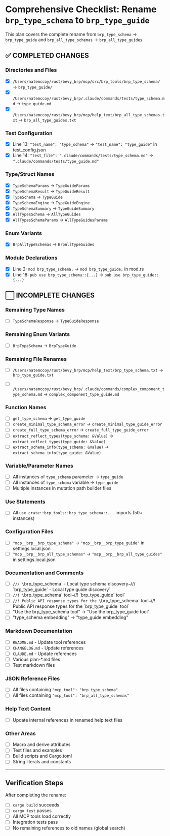# Comprehensive Checklist: Rename `brp_type_schema` to `brp_type_guide`

This plan covers the complete rename from `brp_type_schema` → `brp_type_guide` and `brp_all_type_schemas` → `brp_all_type_guides`.

## ✅ COMPLETED CHANGES

### Directories and Files
- [x] `/Users/natemccoy/rust/bevy_brp/mcp/src/brp_tools/brp_type_schema/` → `brp_type_guide/`
- [x] `/Users/natemccoy/rust/bevy_brp/.claude/commands/tests/type_schema.md` → `type_guide.md`
- [x] `/Users/natemccoy/rust/bevy_brp/mcp/help_text/brp_all_type_schemas.txt` → `brp_all_type_guides.txt`

### Test Configuration
- [x] Line 13: `"test_name": "type_schema"` → `"test_name": "type_guide"` in test_config.json
- [x] Line 14: `"test_file": ".claude/commands/tests/type_schema.md"` → `".claude/commands/tests/type_guide.md"`

### Type/Struct Names
- [x] `TypeSchemaParams` → `TypeGuideParams`
- [x] `TypeSchemaResult` → `TypeGuideResult`
- [x] `TypeSchema` → `TypeGuide`
- [x] `TypeSchemaEngine` → `TypeGuideEngine`
- [x] `TypeSchemaSummary` → `TypeGuideSummary`
- [x] `AllTypesSchema` → `AllTypeGuides`
- [x] `AllTypesSchemaParams` → `AllTypeGuidesParams`

### Enum Variants
- [x] `BrpAllTypeSchemas` → `BrpAllTypeGuides`

### Module Declarations
- [x] Line 2: `mod brp_type_schema;` → `mod brp_type_guide;` in mod.rs
- [x] Line 18: `pub use brp_type_schema::{...}` → `pub use brp_type_guide::{...}`

## ⬜ INCOMPLETE CHANGES

### Remaining Type Names
- [ ] `TypeSchemaResponse` → `TypeGuideResponse`

### Remaining Enum Variants
- [ ] `BrpTypeSchema` → `BrpTypeGuide`

### Remaining File Renames
- [ ] `/Users/natemccoy/rust/bevy_brp/mcp/help_text/brp_type_schema.txt` → `brp_type_guide.txt`
- [ ] `/Users/natemccoy/rust/bevy_brp/.claude/commands/complex_component_type_schema.md` → `complex_component_type_guide.md`



### Function Names
- [ ] `get_type_schema` → `get_type_guide`
- [ ] `create_minimal_type_schema_error` → `create_minimal_type_guide_error`
- [ ] `create_full_type_schema_error` → `create_full_type_guide_error`
- [ ] `extract_reflect_types(type_schema: &Value)` → `extract_reflect_types(type_guide: &Value)`
- [ ] `extract_schema_info(type_schema: &Value)` → `extract_schema_info(type_guide: &Value)`

### Variable/Parameter Names
- [ ] All instances of `type_schema` parameter → `type_guide`
- [ ] All instances of `type_schema` variable → `type_guide`
- [ ] Multiple instances in mutation path builder files

### Use Statements
- [ ] All `use crate::brp_tools::brp_type_schema::...` imports (50+ instances)

### Configuration Files
- [ ] `"mcp__brp__brp_type_schema"` → `"mcp__brp__brp_type_guide"` in settings.local.json
- [ ] `"mcp__brp__brp_all_type_schemas"` → `"mcp__brp__brp_all_type_guides"` in settings.local.json

### Documentation and Comments
- [ ] `/// \`brp_type_schema\` - Local type schema discovery` → `/// \`brp_type_guide\` - Local type guide discovery`
- [ ] `//! \`brp_type_schema\` tool` → `//! \`brp_type_guide\` tool`
- [ ] `//! Public API response types for the \`brp_type_schema\` tool` → `//! Public API response types for the \`brp_type_guide\` tool`
- [ ] "Use the brp_type_schema tool" → "Use the brp_type_guide tool"
- [ ] "type_schema embedding" → "type_guide embedding"

### Markdown Documentation
- [ ] `README.md` - Update tool references
- [ ] `CHANGELOG.md` - Update references
- [ ] `CLAUDE.md` - Update references
- [ ] Various plan-*.md files
- [ ] Test markdown files

### JSON Reference Files
- [ ] All files containing `"mcp_tool": "brp_type_schema"`
- [ ] All files containing `"mcp_tool": "brp_all_type_schemas"`

### Help Text Content
- [ ] Update internal references in renamed help text files

### Other Areas
- [ ] Macro and derive attributes
- [ ] Test files and examples
- [ ] Build scripts and Cargo.toml
- [ ] String literals and constants

---

## Verification Steps

After completing the rename:
- [ ] `cargo build` succeeds
- [ ] `cargo test` passes
- [ ] All MCP tools load correctly
- [ ] Integration tests pass
- [ ] No remaining references to old names (global search)
